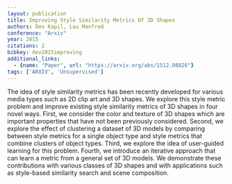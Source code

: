 ```yaml
---
layout: publication
title: Improving Style Similarity Metrics Of 3D Shapes
authors: Dev Kapil, Lau Manfred
conference: "Arxiv"
year: 2015
citations: 2
bibkey: dev2015improving
additional_links:
  - {name: "Paper", url: "https://arxiv.org/abs/1512.08826"}
tags: ['ARXIV', 'Unsupervised']
---
```

The idea of style similarity metrics has been recently developed for various
media types such as 2D clip art and 3D shapes. We explore this style metric
problem and improve existing style similarity metrics of 3D shapes in four
novel ways. First, we consider the color and texture of 3D shapes which are
important properties that have not been previously considered. Second, we
explore the effect of clustering a dataset of 3D models by comparing between
style metrics for a single object type and style metrics that combine clusters
of object types. Third, we explore the idea of user-guided learning for this
problem. Fourth, we introduce an iterative approach that can learn a metric
from a general set of 3D models. We demonstrate these contributions with
various classes of 3D shapes and with applications such as style-based
similarity search and scene composition.
